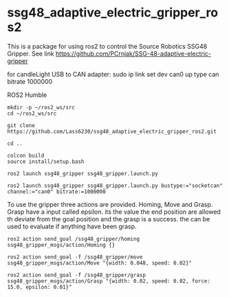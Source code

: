 # ssg48_adaptive_electric_gripper_ros2

This is a package for using ros2 to control the Source Robotics SSG48 Gripper. See link https://github.com/PCrnjak/SSG-48-adaptive-electric-gripper

for candleLight USB to CAN adapter:
sudo ip link set dev can0 up type can bitrate 1000000

ROS2 Humble

```Installation
mkdir -p ~/ros2_ws/src
cd ~/ros2_ws/src

git clone https://github.com/Lass6230/ssg48_adaptive_electric_gripper_ros2.git

cd ..

colcon build
source install/setup.bash

ros2 launch ssg48_gripper ssg48_gripper.launch.py
```

```
ros2 launch ssg48_gripper ssg48_gripper.launch.py bustype:="socketcan" channel:="can0" bitrate:=1000000
```


To use the gripper three actions are provided. Homing, Move and Grasp. Grasp have a input called epsilon. its the value the end position are allowed th deviate from the goal position and the grasp is a success. the can be used to evaluate if anything have been grasp.

```
ros2 action send_goal /ssg48_gripper/homing ssg48_gripper_msgs/action/Homing {}

ros2 action send_goal -f /ssg48_gripper/move ssg48_gripper_msgs/action/Move "{width: 0.048, speed: 0.02}"

ros2 action send_goal -f /ssg48_gripper/grasp ssg48_gripper_msgs/action/Grasp "{width: 0.02, speed: 0.02, force: 15.0, epsilon: 0.01}"
```
